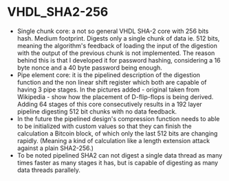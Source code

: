 # VHDL_SHA2-256
- Single chunk core: a not so general VHDL SHA-2 core with 256 bits hash. Medium footprint. Digests only a single chunk of data ie. 512 bits, meaning the algorithm's feedback of loading the input of the digestion with the output of the previous chunk is not implemented. The reason behind this is that I developed it for password hashing, considering a 16 byte nonce and a 40 byte password being enough.
- Pipe element core: it is the pipelined description of the digestion function and the non linear shift register which both are capable of having 3 pipe stages. In the pictures added - original taken from Wikipedia - show how the placement of D-flip-flops is being derived. Adding 64 stages of this core consecutively results in a 192 layer pipeline digesting 512 bit chunks with no data feedback.
- In the future the pipelined design's compression function needs to able to be initialized with custom values so that they can finish the calculation a Bitcoin block, of which only the last 512 bits are changing rapidly. (Meaning a kind of calculation like a length extension attack against a plain SHA2-256.)
- To be noted pipelined SHA2 can not digest a single data thread as many times faster as many stages it has, but is capable of digesting as many data threads parallely.
